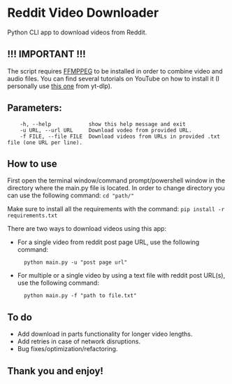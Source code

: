 # Reddit Video Downloader
Python CLI app to download videos from Reddit.

## !!! IMPORTANT !!!
The script requires [FFMPPEG](https://ffmpeg.org/) to be installed in order to combine video and audio files. You can find several tutorials on YouTube on how to install it (I personally use [this one](https://github.com/yt-dlp/FFmpeg-Builds/releases/tag/latest) from yt-dlp).

## Parameters:
        -h, --help            show this help message and exit
        -u URL, --url URL     Download vodeo from provided URL.
        -f FILE, --file FILE  Download videos from URLs in provided .txt file (one URL per line).

## How to use

First open the terminal window/command prompt/powershell window in the directory where the main.py file is located. In order to change directory you can use the following command: `cd "path/"`

Make sure to install all the requirements with the command: `pip install -r requirements.txt `


There are two ways to download videos using this app:

- For a single video from reddit post page URL, use the following command: 
    
        python main.py -u "post page url"

- For multiple or a single video by using a text file with reddit post URL(s), use the following command:

        python main.py -f "path to file.txt"

## To do
- Add download in parts functionality for longer video lengths.
- Add retries in case of network disruptions.
- Bug fixes/optimization/refactoring.

## Thank you and enjoy!